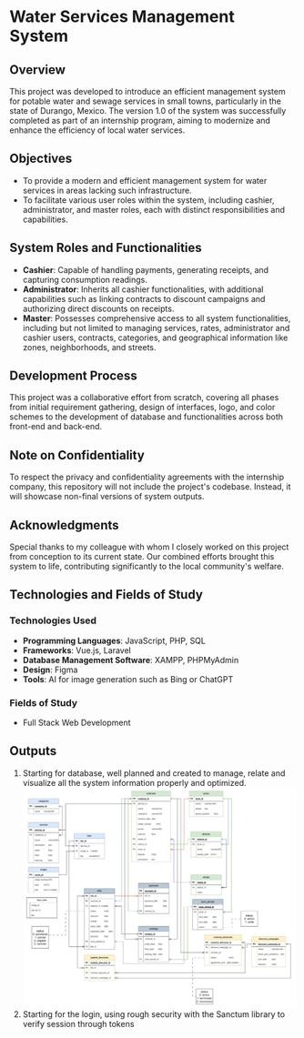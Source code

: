 # Water Services Management System

## Overview
This project was developed to introduce an efficient management system for potable water and sewage services in small towns, particularly in the state of Durango, Mexico. The version 1.0 of the system was successfully completed as part of an internship program, aiming to modernize and enhance the efficiency of local water services.

## Objectives
- To provide a modern and efficient management system for water services in areas lacking such infrastructure.
- To facilitate various user roles within the system, including cashier, administrator, and master roles, each with distinct responsibilities and capabilities.

## System Roles and Functionalities
- **Cashier**: Capable of handling payments, generating receipts, and capturing consumption readings.
- **Administrator**: Inherits all cashier functionalities, with additional capabilities such as linking contracts to discount campaigns and authorizing direct discounts on receipts.
- **Master**: Possesses comprehensive access to all system functionalities, including but not limited to managing services, rates, administrator and cashier users, contracts, categories, and geographical information like zones, neighborhoods, and streets.

## Development Process
This project was a collaborative effort from scratch, covering all phases from initial requirement gathering, design of interfaces, logo, and color schemes to the development of database and functionalities across both front-end and back-end.

## Note on Confidentiality
To respect the privacy and confidentiality agreements with the internship company, this repository will not include the project's codebase. Instead, it will showcase non-final versions of system outputs.

## Acknowledgments
Special thanks to my colleague with whom I closely worked on this project from conception to its current state. Our combined efforts brought this system to life, contributing significantly to the local community's welfare.

## Technologies and Fields of Study

### Technologies Used
- **Programming Languages**: JavaScript, PHP, SQL
- **Frameworks**: Vue.js, Laravel
- **Database Management Software**: XAMPP, PHPMyAdmin
- **Design**: Figma
- **Tools**: AI for image generation such as Bing or ChatGPT

### Fields of Study
- Full Stack Web Development

## Outputs
1. Starting for database, well planned and created to manage, relate and visualize all the system information properly and optimized. ![Database Diagram](Vue-Laravel-WaterServicesProject/Outputs-VueLaravel/1.%20Database%20Diagram.jpeg)
2. Starting for the login, using rough security with the Sanctum library to verify session through tokens
